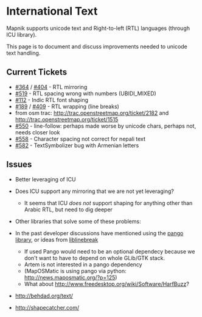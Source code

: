 <!-- Name: InternationalText -->
<!-- Version: 14 -->
<!-- Last-Modified: 2011/09/06 11:31:00 -->
<!-- Author: springmeyer -->
# International Text

Mapnik supports unicode text and Right-to-left (RTL) languages (through ICU library).

This page is to document and discuss improvements needed to unicode text handling.

## Current Tickets

 * [#364](https://github.com/mapnik/mapnik/issues/364) / [#404](https://github.com/mapnik/mapnik/issues/404) - RTL mirroring
 * [#519](https://github.com/mapnik/mapnik/issues/519) - RTL spacing wrong with numbers (UBIDI_MIXED)
 * [#112](https://github.com/mapnik/mapnik/issues/112) - Indic RTL font shaping
 * [#189](https://github.com/mapnik/mapnik/issues/189) / [#409](https://github.com/mapnik/mapnik/issues/409) - RTL wrapping (line breaks)
  * from osm trac: http://trac.openstreetmap.org/ticket/2182 and http://trac.openstreetmap.org/ticket/1515
 * [#550](https://github.com/mapnik/mapnik/issues/550) - line-follow: perhaps made worse by unicode chars, perhaps not, needs closer look
 * [#558](https://github.com/mapnik/mapnik/issues/558) - Character spacing not correct for nepali text
 * [#582](https://github.com/mapnik/mapnik/issues/582) - TextSymbolizer bug with Armenian letters

## Issues

 * Better leveraging of ICU
  * Does ICU support any mirroring that we are not yet leveraging?
    * It seems that ICU *does not* support shaping for anything other than Arabic RTL, but need to dig deeper

 * Other libraries that solve some of these problems:
  * In the past developer discussions have mentioned using the [pango library](http://www.pango.org/), or ideas from [liblinebreak](http://vimgadgets.sourceforge.net/liblinebreak/)
    * If used Pango would need to be an optional dependecy because we don't want to have to depend on whole GLib/GTK stack.
    * Artem is not interested in a pango dependency
    * (MapOSMatic is using pango via python: http://news.maposmatic.org/?p=125)
    * What about http://www.freedesktop.org/wiki/Software/HarfBuzz?

 * http://behdad.org/text/
 * http://shapecatcher.com/